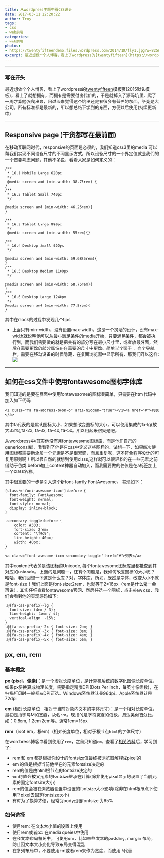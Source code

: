 ```yaml
---
title: 从wordpress主题中看CSS设计
date: 2017-03-11 12:20:22
author: Troy 
tags: 
- css
- web前端
categories:
- web前端
photos:
- https://twentyfifteendemo.files.wordpress.com/2014/10/fly1.jpg?w=825&h=510&crop=1
excerpt: 最近想做个个人博客，看上了wordpress的[twentyfifteen](https://wordpress.org/themes/twentyfifteen/)模板页(2015默认模板)，看上了就想拥有，而拥有是需要付出代价的...
---
```


***

### 写在开头
最近想做个个人博客，看上了wordpress的[twentyfifteen](https://wordpress.org/themes/twentyfifteen/)模板页(2015默认模板)，看上了就想拥有，而拥有是需要付出代价的，于是就掉入了源码坑里，爬了一周才算勉强爬出来，回过头来觉得这个坑里还是有很多有营养的东西，毕竟是大公司，所有标准都是最新的，所以想总结下学到的东西，方便以后使用(持续更新中)

***
##  Responsive page (干货都写在最前面)
在移动互联网时代，responsive的页面是必须的，我们知道css3里的media 可以帮我们实现不同设备尺寸的不同显示方式，所以设备尺寸的一个界定值就是我们的一个首要考虑问题，其他不多说，看看人家是如何定义的：

```
/**
 * 16.1 Mobile Large 620px
 */
 @media screen and (min-width: 38.75rem) {
}
/**
 * 16.2 Tablet Small 740px
 */

@media screen and (min-width: 46.25rem){
}

/**
 * 16.3 Tablet Large 880px
 */
 @media screen and (min-width: 55rem){}

/**
 * 16.4 Desktop Small 955px
 */
 
@media screen and (min-width: 59.6875rem){
}
/**
 * 16.5 Desktop Medium 1100px
 */
 
@media screen and (min-width: 68.75rem){
}
/**
 * 16.6 Desktop Large 1240px
 */
@media screen and (min-width: 77.5rem){
}
```
其中在mock的过程中发现几个tips
* 上面只有min-width，没有设置max-width，这是一个灵活的设计，没有max-width就说明他可以从最小满足条件的media开始，只要满足条件，都会被执行到，而我们需要做的就是把共有的部分写在最小尺寸里，或者放最外面，然后在需要更改的部分属性在在需要的尺寸中更改。简单举个栗子：
有个导航栏，需要在移动设备的时候隐藏，在桌面浏览器中显示所有，那我们可以这样:
![](http://ww1.sinaimg.cn/large/77a9e622gy1fdiu4ic4mqj20800j0t9e)

***

##  如何在css文件中使用fontawesome图标字体库
我们知道的是要在页面中使用fontawesome的图标很简单，只需要在html代码中加入如下代码
```
<i class="fa fa-address-book-o" aria-hidden="true"></i><a href="#">列表</a>
```
其中fa代表的是默认图标大小，如果想改变图标的大小，可以使用集成的fa-lg(放大33%),fa-2x, fa-3x, fa-4x, fa-5x。所以用起来很爽是吧。

从wordpress中(其实他没有用fontawesome图标库，而是他们自己的genericons库)，我看到了他是在css中定义这些图标的，试想一下，如果每次使用图标都需要新添加一个元素是不是很累赘，而且重复呢，这不符合程序设计的可复用原则啊！所以很自然的就想到使用class,这样就可以很轻松的在一些元素之前借助于伪类:before加上content神器自动加入，而我需要做的仅仅是在a标签加上一个class名称。

其中很重要的一步是引入这个新font-family FontAwesome。
实现如下：

```
[class*="font-asesome-icon"]:before {
  font-family: FontAwesome;
  font-weight: normal;
  font-style: normal;
  display: inline-block;
}

.secondary-toggle:before {
    color: #333;
	font-size: 2rem;
    content: "\f0c9";
    line-height: 40px;
    width: 40px;
}

<a class="font-asesome-icon secondary-toggle" href="#">列表</a>
```
其中content代表的是该图标的Unicode, 每个fontawesome图标库里都能查到其对应的unicode。
上面的是问题一，还有个问题是，我如何改变图标的大小呢？哈哈，我们回想一下这是什么库？对，字体库，所以，既然是字体，改变大小不就是font-size！我们上面是font-size:2rem，也就等于2*16px（rem是什么鬼一会再说），其实仔细查看fontawesome[官网](http://fontawesome.io/examples/)，然后任选一个图标，点击view css，我们会看到他的实现源码如下:

```
.@{fa-css-prefix}-lg {
  font-size: (4em / 3);
  line-height: (3em / 4);
  vertical-align: -15%;
}
.@{fa-css-prefix}-2x { font-size: 2em; }
.@{fa-css-prefix}-3x { font-size: 3em; }
.@{fa-css-prefix}-4x { font-size: 4em; }
.@{fa-css-prefix}-5x { font-size: 5em; }
```

## px, em, rem

### 基本概念
**px (pixel，像素)**：是一个虚拟长度单位，是计算机系统的数字化图像长度单位，如果px要换算成物理长度，需要指定精度DPI(Dots Per Inch，每英寸像素数)，在扫描打印时一般都有DPI可选。Windows系统默认是96dpi，Apple系统默认是72dpi

**em** (相对长度单位，相对于当前对象内文本的字体尺寸)：是一个相对长度单位，最初是指字母M的宽度，故名em。现指的是字符宽度的倍数，用法类似百分比，如：0.8em, 1.2em,2em等。通常1em=16px

**rem**（root em，根em）(相对长度单位，相对于根节点```html```的字体尺寸)


在wordpress博客中看到使用了```rem```，之前只知道```em```，查看了[相关资料](https://webdesign.tutsplus.com/tutorials/comprehensive-guide-when-to-use-em-vs-rem--cms-23984)后，学习到了:

- rem 和 em 都是根据你设计的fontsize值最终被浏览器解释成pixel的
- em 的值是根据当前他坐在的元素fontsize决定的
- rem的值是由html根节点的fontsize决定的
- em的值会被父元素的fontsize继承在计算(除非使用pixel显示的设置了当前元素的固定fontsize大小)
- rem的值会被在浏览器设置中设置的fontsize大小影响(除非在html根节点下使用了pixel去固定fontsize大小)
- 有时为了换算方便，经常为body设置fontsize 为65%

### 如何选择 
- 使用rem: 在文本大小值的设置上使用
- 使用rem或者px: 在media queies中使用
- 在和文本布局相关中，可使用em，比如某些文本的padding, margin 布局。防止因文本大小变化导致布局变得混乱
- 在多列布局中，不要使用em或者rem来作为宽度，而使用 ```%```代替

